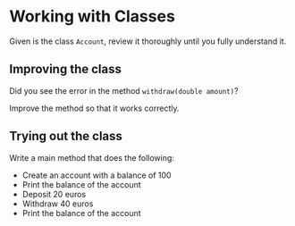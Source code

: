 # Working with Classes

Given is the class `Account`, review it thoroughly until you fully understand it.

## Improving the class

Did you see the error in the method `withdraw(double amount)`?

Improve the method so that it works correctly.

## Trying out the class

Write a main method that does the following:

- Create an account with a balance of 100
- Print the balance of the account
- Deposit 20 euros
- Withdraw 40 euros
- Print the balance of the account